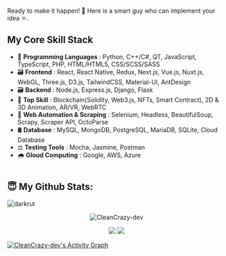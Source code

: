 Ready to make it happen! 👋
Here is a smart guy who can implement your idea ⚛️.

## My Core Skill Stack
- 💽 <b>Programming Languages</b> : Python, C++/C#, QT, JavaScript, TypeScript, PHP, HTML/HTML5, CSS/SCSS/SASS
- 🗃 <b>Frontend</b> : React, React Native, Redux, Next.js, Vue.js, Nuxt.js, WebGL, Three.js, D3.js, TailwindCSS, Material-UI, AntDesign
- 🗃 <b>Backend</b> : Node.js, Express.js, Django, Flask
- 🥇 <b>Top Skill</b> : Blockchain(Solidity, Web3.js, NFTs, Smart Contract), 2D & 3D Animation, AR/VR, WebRTC
- 🛵 <b>Web Automation & Scraping</b> : Selenium, Headless, BeautifulSoup, Scrapy, Scraper API, OctoParse
- 🛢 <b>Database</b> : MySQL, MongoDB, PostgreSQL, MariaDB, SQLite, Cloud Database
- ⚖ <b>Testing Tools</b> : Mocha, Jasmine, Postman
- 🌧 <b>Gloud Computing</b> : Google, AWS, Azure
<br><br>
## <b>😇 My Github Stats</b>:
<p align="left"><img src="https://komarev.com/ghpvc/?username=CleanCrazy-dev&label=Profile%20views&color=0e75b6&style=flat" alt="darkrut" /> </p>
<p align="center" style="margin-bottom: 10px;"><img src="https://github-profile-trophy.vercel.app/?username=CleanCrazy-dev&column=7&theme=onedark" alt="CleanCrazy-dev" /></p>
<p align="center">
  <img src = "https://github-readme-stats.vercel.app/api?username=CleanCrazy-dev&show_icons=true&include_all_commits=true&count_private=true&theme=tokyonight"> 
  <img src = "https://github-readme-stats.vercel.app/api/top-langs/?username=CleanCrazy-dev&langs_count=8&layout=compact&theme=tokyonight&include_all_commits=true">
</p>
<a href="https://github.com/CleanCrazy-dev/CleanCrazy-dev">
  <img alt="CleanCrazy-dev's Activity Graph" src="https://activity-graph.herokuapp.com/graph?username=CleanCrazy-dev&bg_color=22222E&color=DDDD66&line=00FFFF&point=0000FF"/>
</a>
